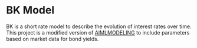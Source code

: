 <h1>BK Model</h1>
BK is a short rate model to describe the evolution of interest rates over time. 
This project is a modified version of <a href="https://github.com/AIMLModeling/BlackKarasinski">AIMLMODELING</a> to include parameters based on market data for bond yields.


